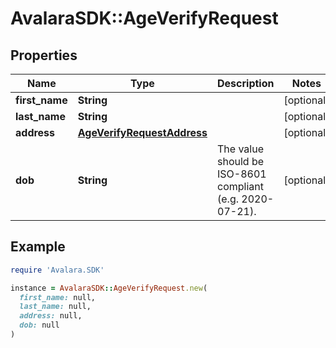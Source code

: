 # AvalaraSDK::AgeVerifyRequest

## Properties

| Name | Type | Description | Notes |
| ---- | ---- | ----------- | ----- |
| **first_name** | **String** |  | [optional] |
| **last_name** | **String** |  | [optional] |
| **address** | [**AgeVerifyRequestAddress**](AgeVerifyRequestAddress.md) |  | [optional] |
| **dob** | **String** | The value should be ISO-8601 compliant (e.g. 2020-07-21). | [optional] |

## Example

```ruby
require 'Avalara.SDK'

instance = AvalaraSDK::AgeVerifyRequest.new(
  first_name: null,
  last_name: null,
  address: null,
  dob: null
)
```

